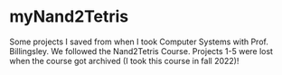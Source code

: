 # myNand2Tetris
Some projects I saved from when I took Computer Systems with Prof. Billingsley. We followed the Nand2Tetris Course.
Projects 1-5 were lost when the course got archived (I took this course in fall 2022)!
